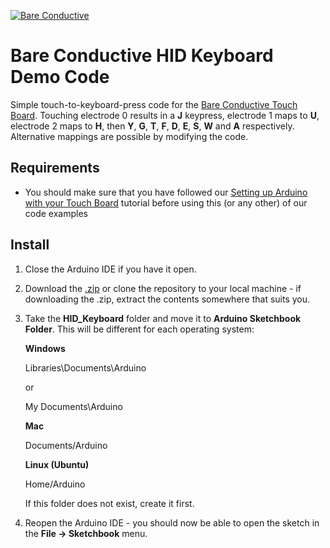 [![Bare Conductive](http://bareconductive.com/assets/images/LOGO_256x106.png)](http://www.bareconductive.com/)

# Bare Conductive HID Keyboard Demo Code

Simple touch-to-keyboard-press code for the [Bare Conductive Touch Board](www.bareconductive.com/store/touch-board). Touching electrode 0 results in a **J** keypress, electrode 1 maps to **U**, electrode 2 maps to  **H**, then **Y**, **G**, **T**, **F**, **D**, **E**, **S**, **W** and **A** respectively. Alternative mappings are possible by modifying the code.

## Requirements
* You should make sure that you have followed our [Setting up Arduino with your Touch Board](http://www.bareconductive.com/make/setting-up-arduino-with-your-touch-board/) tutorial before using this (or any other) of our code examples


## Install

1. Close the Arduino IDE if you have it open.
1. Download the [.zip](https://github.com/BareConductive/hid-keyboard/archive/public.zip) or clone the repository to your local machine - if downloading the .zip, extract the contents somewhere that suits you.
1. Take the **HID_Keyboard** folder and move it to **Arduino Sketchbook Folder**. This will be different for each operating system: 

	**Windows**
	
	Libraries\\Documents\\Arduino
	
	or
	
	My Documents\\Arduino	
	
	**Mac**
	
	Documents/Arduino
	
	**Linux (Ubuntu)**
	
	Home/Arduino


	If this folder does not exist, create it first.
1. Reopen the Arduino IDE - you should now be able to open the sketch in the **File -> Sketchbook** menu.
